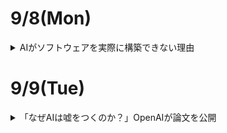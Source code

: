 # 9/8(Mon)

<details><summary>AIがソフトウェアを実際に構築できない理由</summary>

ChatGPTなど多くのLLMが人間並みのコーディング能力を持つようになったというベンチマーク結果が多数登場しており、ソフトウェア開発においてAIが活用される潮流が生じつつある。ところが、コードエディタ「[Zed](https://zed.dev/)」の開発チームの一員であるコンラッド・アーウィン氏は、「LLMはソフトウェアを実際に構築することはできない」として、その理由を説明している。

Why LLMs Can't Really Build Software-Zed's Blog  
https://zed.dev/blog/why-llms-cant-build-software  

https://zed.dev/blog/why-llms-cant-build-software<img width="560" height="350" alt="image" src="https://github.com/user-attachments/assets/b5ca7e4e-cd54-4a10-b187-26ce979ef2f1" />  

アーウィン氏が長年人間のソフトウェアエンジニアの仕事を見ている中で気づいたのは、人間が常に(メンタルモデル)[https://ja.wikipedia.org/wiki/メンタルモデル]を構築するというものであった。メンタルモデルとは、頭の中で行動をイメージするようなもので、有能な人間は大抵の場合以下の動作を繰り返していたとのこと。

- 要件のメンタルモデルを構築する
- その要件を満たすコードを書く
- コードが実際に何をしているかのメンタルモデルを構築する
- 違いを特定し、コードまたは要件を更新する

アーウィン氏は「有能なソフトウェアエンジニアの特筆すべき点は、明確なメンタルモデルを構築し維持する能力である。一方でLLMは違う。LLMはコードを書くのが非常に上手で、問題点を特定して修正する際のコードの更新もある程度は可能である。実際のソフトウェアエンジニアがやるようなこと、コードを読む、テストを実行する、ログを追加するなどもできる。しかし、彼らができないのは、明確なメンタルモデルを維持することである。」と指摘。  
アーウィン氏の肌感覚では「LLMは無限に混乱するもので、自分が書いたコードが実際に機能すると仮定し、テストが失敗すると、コードを修正するべきかテストを修正するべきか推測するしかなく、インライしてすべてを削除して最初からやり直す」という印象があり、ここが人間と大きく違い、与えられた文脈を見直して問題点を導き出すような処理ができないと主張している。  
ソーシャルサイトのHacker Newsでは、「人間は一歩引いて全体を俯瞰しつつ問題の根本原因を特定することができる」と補足されていた。  
アーウィン氏は「人間のソフトウェアエンジニアは作業は進める中でテストを実施する。テストが失敗すると、メンタルモデルを確認してコードを修正するかテストを修正するか、または決定を下す前に追加のデータを集めるかを判断できる。イライラすると、話し合いを通じて助けを求めることができる。そして、時々全てを削除して最初からやり直すこともあるが、その際は問題の理解がより明確になる」と人間の特徴を分析。  

一方、AIには以下のような欠点があるとしている。  

- モデルは欠落した文脈を見つけるのが苦手
- 新しく入力された情報ほど正しいと錯覚しがち
- 誤った情報を事実として主張する幻覚に陥る



アーウィン氏は「要件が明確で、問題が単純であれば、一度で完了できる。ところが、より複雑なタスクでLLMは文脈を正確に維持できず、解決策を提示するための反復作業に取り組めない」とまとめている。

</details>

# 9/9(Tue)

<details><summary>「なぜAIは嘘をつくのか？」OpenAIが論文を公開</summary>

OpenAIは９月５日、言語モデルで発生するハルシネーションのげんいんについて研究結果を公開した。同社では、言語モデルで用いられる事前学習やベンチマークの手法に原因があるとしている。  

ハルシネーションは、言語モデルが生成する回答のうち、もっともらしく見えるが実際には誤っているものを指す。言語モデルの開発における重要な問題で、発生を抑えるための改良が進められている。同社では今回の研究を通じて、ハル氏ネーションが発生する要因として、事前学習の仕組みと、ベンチマークテストの評価手法をあげた。

言語モデルでは、膨大なテキストから次に続く単語を予想するプロセスを通じて事前学習を進めていく。この際、各テキストに正誤のようなラベルはなく、文脈的に正しいかを認識している。このとき、単語のつづりなど一貫したパターンのあるものは学習とともにエラーが発生しなくなるが、論文のタイトルや人の誕生日など、出現頻度の低い任意の情報は予測ができない。これがハルシネーションの原因となる。  

また、標準的なベンチマークテストではAIモデルの性能を正解率の高さで評価することが多い。しかしこの場合、AIモデルが分からないことを「分からない」と答えると評価されないが、推測でそれっぽく答えるとたまたま正解してしまうことがある（誤った場合はハルシネーションになる）。その結果、正直に分からないと答えるより、当てずっぽうで答えるモデルの方がスコアが優位になってしまう現象が起きるという。  

同社では、ハルシネーションの抑制にはAIモデルが「分からない」と答えることが有効だと説明。ハルシネーションの評価手法を新たに導入するだけでは不十分であり、推測での回答を抑制するよう既存のベンチマークを再設計する必要があると指摘した。また、自社のモデルにおいてもハルシネーションの発生率を抑えるために尽力しているとアピール。

</details>
